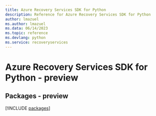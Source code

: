 ```yaml
---
title: Azure Recovery Services SDK for Python
description: Reference for Azure Recovery Services SDK for Python
author: lmazuel
ms.author: lmazuel
ms.data: 06/14/2023
ms.topic: reference
ms.devlang: python
ms.service: recoveryservices
---
```

# Azure Recovery Services SDK for Python - preview
## Packages - preview
[!INCLUDE [packages](recovery-services-index.md)]